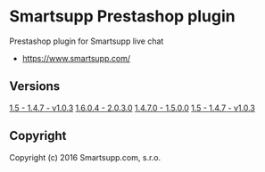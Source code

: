 # Smartsupp Prestashop plugin

Prestashop plugin for Smartsupp live chat

* https://www.smartsupp.com/

## Versions

[1.5 - 1.4.7 - v1.0.3](https://github.com/smartsupp/Prestashop/tree/1.5-1.4.7-v1.0.3)
[1.6.0.4 - 2.0.3.0](https://github.com/smartsupp/Prestashop/tree/1.6.0.4-2.0.3.0)
[1.4.7.0 - 1.5.0.0](https://github.com/smartsupp/Prestashop/tree/1.4.7.0-1.5.0.0)
[1.5 - 1.4.7 - v1.0.3](https://github.com/smartsupp/Prestashop/tree/1.5-1.4.7-v1.0.6)

## Copyright

Copyright (c) 2016 Smartsupp.com, s.r.o.